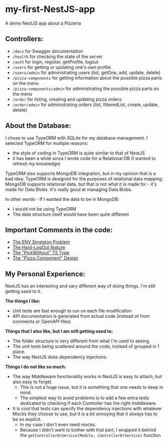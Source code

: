 # my-first-NestJS-app

A demo NestJS app about a Pizzeria

## Controllers:

- `/docs` for Swagger documentation
- `/health` for checking the state of the server
- `/auth` for login, register, getProfile, logout
- `/users` for getting or updating one's own profile
- `/users/admin` for administrating users (list, getOne, add, update, delete)
- `/pizza-components` for getting information about the possible pizza parts on the menu
- `/pizza-components/admin` for administrating the possible pizza parts on the menu
- `/order` for listing, creating and updating pizza orders
- `/order/admin` for administrating orders (list, filteredList, create, update, delete)

## About the Database:

I chose to use TypeORM with SQLite for my database management. I selected TypeORM for multiple reasons:

- the style of coding in TypeORM is quite similar to that of NestJS
- it has been a while since I wrote code for a Relational DB (I wanted to refresh my knowledge)

TypeORM also supports MongoDB integration, but in my opinion that is a bad idea. TypeORM is designed for the purposes of relational data mapping. MongoDB supports relational data, but that is not what it is made for - it's made for Data Blobs. It's really good at managing Data Blobs.

In other words - If I wanted the data to be in MongoDB:

- I would not be using TypeORM
- The data structure itself would have been quite different

## Important Comments in the code:

- [The ENV Singleton Problem](src/env.ts)
- [The Hard-LogOut feature](src/users/user.entity.ts)
- [The "PickWithout" TS Type](src/utils/typescript.ts)
- [The "Pizza Component" Design](src/pizza-components/pizza-component.entity.ts)

## My Personal Experience:

NestJS has an interesting and vary different way of doing things. I'm still getting used to it.

**The things I like:**

- Unit tests are fast enough to run on each file modification
- API documentation is generated from actual code (instead of from comments or OpenAPI files)

**Things that I also like, but I am still getting used to:**

- The folder structure is very different from what I'm used to seeing.
- The unit tests being scattered around the code, instead of grouped in 1 place.
- The way NestJS does dependency injections.

**Things I do not like so much:**

- The way Middleware functionality works in NestJS is easy to attach, but also easy to forget.
  - This is not a huge issue, but it is something that one needs to keep in mind.
  - The simplest way to avoid problems is to add a few extra tests dedicated to checking if each Controller has the right middleware.
- It is cool that tests can specify the dependency injections with whatever Mocks they choose to use, but it is a bit annoying that it always has to be so explicit.
  - In my case I don't even need mocks.
  - Because I didn't want to bother with that part, I wrapped it behind the `getControllerOrService(Module, ControllerOrService)` function
